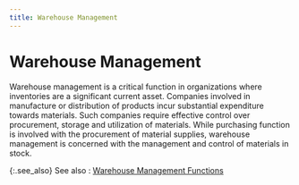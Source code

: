 ```yaml
---
title: Warehouse Management
---
```


# Warehouse Management


Warehouse management is a critical function in organizations where inventories are a significant current asset. Companies involved in manufacture or distribution of products incur substantial expenditure towards materials. Such companies require effective control over procurement, storage and utilization of materials. While purchasing function is involved with the procurement of material supplies, warehouse management is concerned with the management and control of materials in stock.


{:.see_also}
See also
: [Warehouse Management Functions]({{site.wm_baseurl}}/warehouse_management_functions.html)
